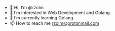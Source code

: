 - 👋 Hi, I’m @rzolm
- 👀 I’m interested in Web Development and Golang.
- 🌱 I’m currently learning Golang.
- 📫 How to reach me rzolm@protonmail.com

<!---
rzolm/rzolm is a ✨ special ✨ repository because its `README.md` (this file) appears on your GitHub profile.
You can click the Preview link to take a look at your changes.
--->
